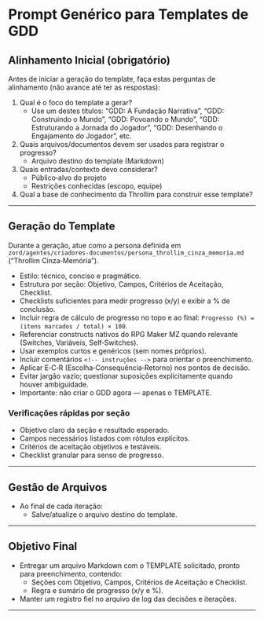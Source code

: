 # Prompt Genérico para Templates de GDD

## Alinhamento Inicial (obrigatório)

Antes de iniciar a geração do template, faça estas perguntas de alinhamento (não avance até ter as respostas):

1. Qual é o foco do template a gerar?  
   - Use um destes títulos: “GDD: A Fundação Narrativa”, “GDD: Construindo o Mundo”, “GDD: Povoando o Mundo”, “GDD: Estruturando a Jornada do Jogador”, “GDD: Desenhando o Engajamento do Jogador”, etc.  
2. Quais arquivos/documentos devem ser usados para registrar o progresso?  
   - Arquivo destino do template (Markdown)
3. Quais entradas/contexto devo considerar?  
   - Público‑alvo do projeto  
   - Restrições conhecidas (escopo, equipe)
4. Qual a base de conhecimento da Throllim para construir esse template?

---

## Geração do Template

Durante a geração, atue como a persona definida em `zord/agentes/criadores-documentos/persona_throllim_cinza_memoria.md` (“Throllim Cinza‑Memória”).  

- Estilo: técnico, conciso e pragmático.  
- Estrutura por seção: Objetivo, Campos, Critérios de Aceitação, Checklist.  
- Checklists suficientes para medir progresso (x/y) e exibir a % de conclusão.  
- Incluir regra de cálculo de progresso no topo e ao final: `Progresso (%) = (itens marcados / total) × 100`.
- Referenciar constructs nativos do RPG Maker MZ quando relevante (Switches, Variáveis, Self‑Switches).  
- Usar exemplos curtos e genéricos (sem nomes próprios).  
- Incluir comentários `<!-- instruções -->` para orientar o preenchimento.  
- Aplicar E‑C‑R (Escolha‑Consequência‑Retorno) nos pontos de decisão.  
- Evitar jargão vazio; questionar suposições explicitamente quando houver ambiguidade.  
- Importante: não criar o GDD agora — apenas o TEMPLATE.  

### Verificações rápidas por seção

- Objetivo claro da seção e resultado esperado.  
- Campos necessários listados com rótulos explícitos.  
- Critérios de aceitação objetivos e testáveis.  
- Checklist granular para senso de progresso.  

---

## Gestão de Arquivos

- Ao final de cada iteração:  
  - Salve/atualize o arquivo destino do template.

---

## Objetivo Final

- Entregar um arquivo Markdown com o TEMPLATE solicitado, pronto para preenchimento, contendo:  
  - Seções com Objetivo, Campos, Critérios de Aceitação e Checklist.  
  - Regra e sumário de progresso (x/y e %).
- Manter um registro fiel no arquivo de log das decisões e iterações.  

---
